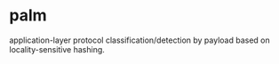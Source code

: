 # palm
application-layer protocol classification/detection by payload based on locality-sensitive hashing.

